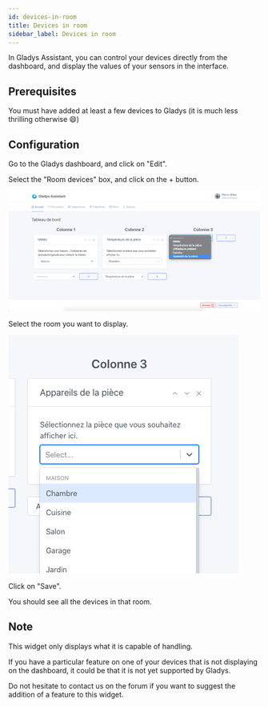 ```yaml
---
id: devices-in-room
title: Devices in room
sidebar_label: Devices in room
---
```


In Gladys Assistant, you can control your devices directly from the dashboard, and display the values of your sensors in the interface.

## Prerequisites

You must have added at least a few devices to Gladys (it is much less thrilling otherwise 😄)

## Configuration

Go to the Gladys dashboard, and click on "Edit".

Select the "Room devices" box, and click on the + button.

![Add the room's device box to Gladys](../../static/img/docs/en/dashboard/devices-in-room/select-box.png)

Select the room you want to display.

![Select the room to display](../../static/img/docs/en/dashboard/devices-in-room/select-room.png)

Click on "Save".

You should see all the devices in that room.

## Note

This widget only displays what it is capable of handling.

If you have a particular feature on one of your devices that is not displaying on the dashboard, it could be that it is not yet supported by Gladys.

Do not hesitate to contact us on the forum if you want to suggest the addition of a feature to this widget.
